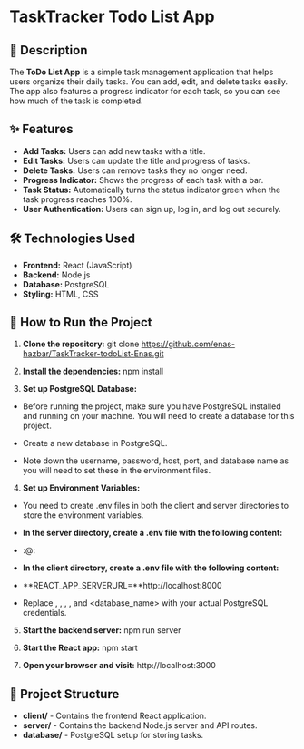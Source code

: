 # TaskTracker Todo List App

## 📄 Description
The **ToDo List App** is a simple task management application that helps users organize their daily tasks. You can add, edit, and delete tasks easily. The app also features a progress indicator for each task, so you can see how much of the task is completed.

## ✨ Features
- **Add Tasks:** Users can add new tasks with a title.
- **Edit Tasks:** Users can update the title and progress of tasks.
- **Delete Tasks:** Users can remove tasks they no longer need.
- **Progress Indicator:** Shows the progress of each task with a bar.
- **Task Status:** Automatically turns the status indicator green when the task progress reaches 100%.
- **User Authentication:** Users can sign up, log in, and log out securely.


## 🛠 Technologies Used
- **Frontend:** React (JavaScript)
- **Backend:** Node.js
- **Database:** PostgreSQL
- **Styling:** HTML, CSS

## 🚀 How to Run the Project

1. **Clone the repository:**
   git clone https://github.com/enas-hazbar/TaskTracker-todoList-Enas.git

2. **Install the dependencies:**
    npm install

3.  **Set up PostgreSQL Database:**

- Before running the project, make sure you have PostgreSQL installed and running on your machine. You will need to create a database for this project.

- Create a new database in PostgreSQL.
- Note down the username, password, host, port, and database name as you will need to set these in the environment files.

4. **Set up Environment Variables:**

- You need to create .env files in both the client and server directories to store the environment variables.

- **In the server directory, create a .env file with the following content:**
 - <username>:<password>@<host>:<port>
- **In the client directory, create a .env file with the following content:**

- **REACT_APP_SERVERURL=**http://localhost:8000

- Replace <username>, <password>, <host>, <port>, and <database_name> with your actual PostgreSQL credentials.

5.  **Start the backend server:**
    npm run server

6.  **Start the React app:**
    npm start

7.  **Open your browser and visit:**
    http://localhost:3000


## 📂 Project Structure
- **client/** - Contains the frontend React application.
- **server/** - Contains the backend Node.js server and API routes.
- **database/** - PostgreSQL setup for storing tasks.
